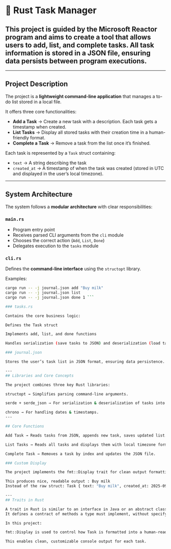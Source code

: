 # 🦀 Rust Task Manager

##  This project is guided by the **Microsoft Reactor program** and aims to create a tool that allows users to **add, list, and complete tasks**. All task information is stored in a **JSON file**, ensuring data persists between program executions.  

---

## Project Description
The project is a **lightweight command-line application** that manages a to-do list stored in a local file.  

It offers three core functionalities:
- **Add a Task** → Create a new task with a description. Each task gets a timestamp when created.  
- **List Tasks** → Display all stored tasks with their creation time in a human-friendly format.  
- **Complete a Task** → Remove a task from the list once it’s finished.  

Each task is represented by a `Task` struct containing:
- `text` → A string describing the task  
- `created_at` → A timestamp of when the task was created (stored in UTC and displayed in the user’s local timezone).  

---

##  System Architecture
The system follows a **modular architecture** with clear responsibilities:  

### `main.rs`
- Program entry point  
- Receives parsed CLI arguments from the `cli` module  
- Chooses the correct action (`Add`, `List`, `Done`)  
- Delegates execution to the `tasks` module  

### `cli.rs`
Defines the **command-line interface** using the `structopt` library.  

Examples:
```bash
cargo run -- -j journal.json add "Buy milk"
cargo run -- -j journal.json list
cargo run -- -j journal.json done 1 ```

### tasks.rs

Contains the core business logic:

Defines the Task struct

Implements add, list, and done functions

Handles serialization (save tasks to JSON) and deserialization (load tasks from JSON)

### journal.json

Stores the user’s task list in JSON format, ensuring data persistence.

---
## Libraries and Core Concepts

The project combines three key Rust libraries:

structopt → Simplifies parsing command-line arguments.

serde + serde_json → For serialization & deserialization of tasks into JSON.

chrono → For handling dates & timestamps.
---

## Core Functions

Add Task → Reads tasks from JSON, appends new task, saves updated list.

List Tasks → Reads all tasks and displays them with local timezone formatting.

Complete Task → Removes a task by index and updates the JSON file.

### Custom Display

The project implements the fmt::Display trait for clean output formatting.

This produces nice, readable output : Buy milk                                           [2025-09-14 21:00]
Instead of the raw struct: Task { text: "Buy milk", created_at: 2025-09-14T20:00:00Z }

--- 
## Traits in Rust

A trait in Rust is similar to an interface in Java or an abstract class in C++.
It defines a contract of methods a type must implement, without specifying how.

In this project:

fmt::Display is used to control how Task is formatted into a human-readable string.

This enables clean, customizable console output for each task.
